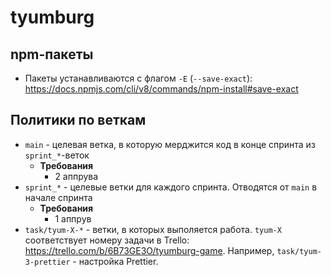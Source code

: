 # tyumburg

## npm-пакеты
* Пакеты устанавливаются с флагом `-E` (`--save-exact`): https://docs.npmjs.com/cli/v8/commands/npm-install#save-exact

## Политики по веткам
* `main` - целевая ветка, в которую мерджится код в конце спринта из `sprint_*`-веток
  * **Требования**
    * 2 аппрува
* `sprint_*` - целевые ветки для каждого спринта. Отводятся от `main` в начале спринта
  * **Требования**
    * 1 аппрув
* `task/tyum-X-*` - ветки, в которых выполяется работа. `tyum-X` соответствует номеру задачи в Trello: https://trello.com/b/6B73GE3O/tyumburg-game. Например, `task/tyum-3-prettier` - настройка Prettier. 
